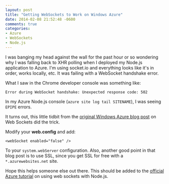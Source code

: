 ```yaml
---
layout: post
title: "Getting WebSockets to Work on Windows Azure"
date: 2014-02-08 21:52:48 -0600
comments: true
categories:
- Azure
- WebSockets
- Node.js
---
```


I was banging my head against the wall for the past hour or so wondering why I was falling back to XHR polling when I deployed my Node.js application to Azure. I'm using socket.io and everything looks like it's in order, works locally, etc. It was failing with a WebSocket handshake error.

What I saw in the Chrome developer console was something like:

	Error during WebSocket handshake: Unexpected response code: 502

In my Azure Node.js console (`azure site log tail SITENAME`), I was seeing `EPIPE` errors.

It turns out, this little tidbit from the [original Windows Azure blog post][1] on Web Sockets did the trick.

Modify your **web.config** and add:

	<webSocket enabled="false" />

To your `system.webServer` configuration. Also, another good point in that blog post is to use SSL, since you get SSL for free with a `*.azurewebsites.net` site.

Hope this helps someone else out there. This should be added to the [official Azure tutorial][2] on using web sockets with Node.js.

  [1]: http://blogs.msdn.com/b/windowsazure/archive/2013/11/14/introduction-to-websockets-on-windows-azure-web-sites.aspx
  [2]: http://www.windowsazure.com/en-us/documentation/articles/web-sites-nodejs-chat-app-socketio/